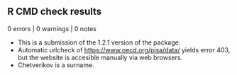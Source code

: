 ## R CMD check results

0 errors | 0 warnings | 0 notes

* This is a submission of the 1.2.1 version of the package.
* Automatic urlcheck of https://www.oecd.org/pisa/data/ yields error 403, but
the website is accesible manually via web browsers.
* Chetverikov is a surname.
